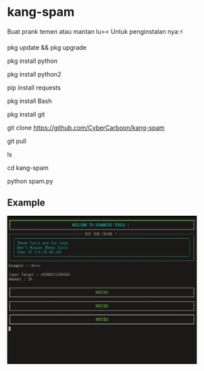 # kang-spam
Buat prank temen atau mantan lu>&lt;
Untuk penginstalan nya:⚡

pkg update && pkg upgrade

pkg install python

pkg install python2

pip install requests

pkg install Bash

pkg install git

git clone https://github.com/CyberCarboon/kang-spam

git pull

ls

cd kang-spam

python spam.py

## Example
 <img src="https://github.com/CyberCarboon/kang-spam/blob/main/exec.jpg" width="440" title="Menu" alt="Menu">
</p>
